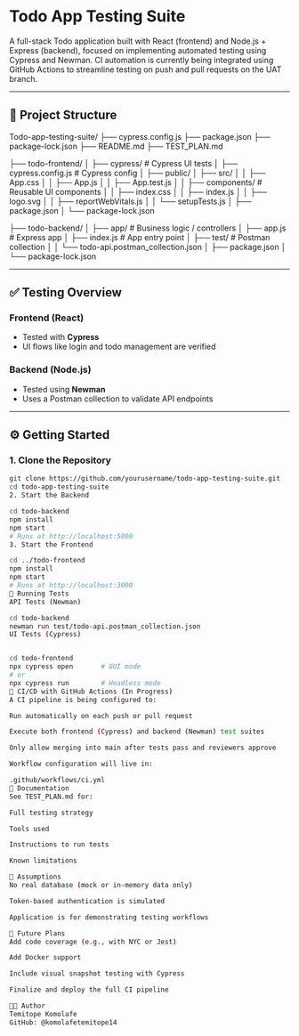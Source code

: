 # Todo App Testing Suite

A full-stack Todo application built with React (frontend) and Node.js + Express (backend), focused on implementing automated testing using Cypress and Newman. CI automation is currently being integrated using GitHub Actions to streamline testing on push and pull requests on the UAT branch.

---

## 📁 Project Structure

Todo-app-testing-suite/
├── cypress.config.js
├── package.json
├── package-lock.json
├── README.md
├── TEST_PLAN.md

├── todo-frontend/
│ ├── cypress/ # Cypress UI tests
│ ├── cypress.config.js # Cypress config
│ ├── public/
│ ├── src/
│ │ ├── App.css
│ │ ├── App.js
│ │ ├── App.test.js
│ │ ├── components/ # Reusable UI components
│ │ ├── index.css
│ │ ├── index.js
│ │ ├── logo.svg
│ │ ├── reportWebVitals.js
│ │ └── setupTests.js
│ ├── package.json
│ └── package-lock.json

├── todo-backend/
│ ├── app/ # Business logic / controllers
│ ├── app.js # Express app
│ ├── index.js # App entry point
│ ├── test/ # Postman collection
│ │ └── todo-api.postman_collection.json
│ ├── package.json
│ └── package-lock.json


---

## ✅ Testing Overview

### Frontend (React)
- Tested with **Cypress**
- UI flows like login and todo management are verified

### Backend (Node.js)
- Tested using **Newman**
- Uses a Postman collection to validate API endpoints

---

## ⚙️ Getting Started

### 1. Clone the Repository
```bash
git clone https://github.com/yourusername/todo-app-testing-suite.git
cd todo-app-testing-suite
2. Start the Backend

cd todo-backend
npm install
npm start
# Runs at http://localhost:5000
3. Start the Frontend

cd ../todo-frontend
npm install
npm start
# Runs at http://localhost:3000
🧪 Running Tests
API Tests (Newman)

cd todo-backend
newman run test/todo-api.postman_collection.json
UI Tests (Cypress)


cd todo-frontend
npx cypress open       # GUI mode
# or
npx cypress run        # Headless mode
🔁 CI/CD with GitHub Actions (In Progress)
A CI pipeline is being configured to:

Run automatically on each push or pull request

Execute both frontend (Cypress) and backend (Newman) test suites

Only allow merging into main after tests pass and reviewers approve

Workflow configuration will live in:

.github/workflows/ci.yml
📄 Documentation
See TEST_PLAN.md for:

Full testing strategy

Tools used

Instructions to run tests

Known limitations

🧠 Assumptions
No real database (mock or in-memory data only)

Token-based authentication is simulated

Application is for demonstrating testing workflows

🔧 Future Plans
Add code coverage (e.g., with NYC or Jest)

Add Docker support

Include visual snapshot testing with Cypress

Finalize and deploy the full CI pipeline

👨‍💻 Author
Temitope Komolafe
GitHub: @komolafetemitope14

